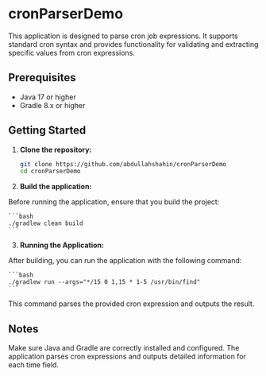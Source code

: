 # cronParserDemo

This application is designed to parse cron job expressions. It supports standard cron syntax and provides functionality for validating and extracting specific values from cron expressions.

## Prerequisites

- Java 17 or higher
- Gradle 8.x or higher

## Getting Started

1. **Clone the repository:**

   ```bash
   git clone https://github.com/abdullahshahin/cronParserDemo
   cd cronParserDemo
   ```
2. **Build the application:**

Before running the application, ensure that you build the project:

    ```bash
    ./gradlew clean build
    ```

3. **Running the Application:**

After building, you can run the application with the following command:

    ```bash
    ./gradlew run --args="*/15 0 1,15 * 1-5 /usr/bin/find"
    ```
    
This command parses the provided cron expression and outputs the result.

## Notes
Make sure Java and Gradle are correctly installed and configured.
The application parses cron expressions and outputs detailed information for each time field.
